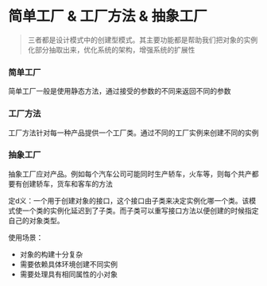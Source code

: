 # 简单工厂 & 工厂方法 & 抽象工厂

> 三者都是设计模式中的创建型模式。其主要功能都是帮助我们把对象的实例化部分抽取出来，优化系统的架构，增强系统的扩展性

### 简单工厂

简单工厂一般是使用静态方法，通过接受的参数的不同来返回不同的参数

### 工厂方法

工厂方法针对每一种产品提供一个工厂类。通过不同的工厂实例来创建不同的实例

### 抽象工厂

抽象工厂应对产品。例如每个汽车公司可能同时生产轿车，火车等，则每个共产都要有创建轿车，货车和客车的方法



定d义：一个用于创建对象的接口，这个接口由子类来决定实例化哪一个类。该模式使一个类的实例化延迟到了子类。而子类可以重写接口方法以便创建的时候指定自己的对象类型。


使用场景：
  - 对象的构建十分复杂
  - 需要依赖具体环境创建不同实例
  - 需要处理具有相同属性的小对象
